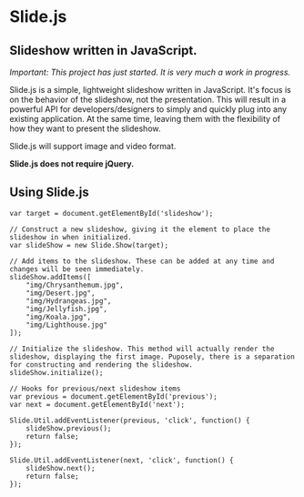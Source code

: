 # Slide.js
## Slideshow written in JavaScript.

_Important: This project has just started. It is very much a work in progress._

Slide.js is a simple, lightweight slideshow written in JavaScript. It's focus is on the behavior of the slideshow, not the presentation. This will result in a powerful API for developers/designers to simply and quickly plug into any existing application. At the same time, leaving them with the flexibility of how they want to present the slideshow.

Slide.js will support image and video format.

__Slide.js does not require jQuery.__

## Using Slide.js

	var target = document.getElementById('slideshow');

	// Construct a new slideshow, giving it the element to place the slideshow in when initialized.
	var slideShow = new Slide.Show(target);

	// Add items to the slideshow. These can be added at any time and changes will be seen immediately.
	slideShow.addItems([
		"img/Chrysanthemum.jpg",
		"img/Desert.jpg",
		"img/Hydrangeas.jpg",
		"img/Jellyfish.jpg",
		"img/Koala.jpg",
		"img/Lighthouse.jpg"
	]);

	// Initialize the slideshow. This method will actually render the slideshow, displaying the first image. Puposely, there is a separation for constructing and rendering the slideshow.
	slideShow.initialize();

	// Hooks for previous/next slideshow items
	var previous = document.getElementById('previous');
	var next = document.getElementById('next');

	Slide.Util.addEventListener(previous, 'click', function() {
		slideShow.previous();
		return false;
	});

	Slide.Util.addEventListener(next, 'click', function() {
		slideShow.next();
		return false;
	});